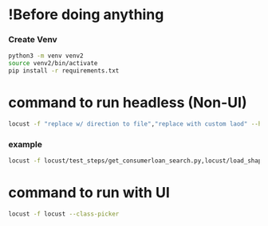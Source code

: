 # !Before doing anything
### Create Venv
```bash
python3 -m venv venv2
source venv2/bin/activate
pip install -r requirements.txt
```

# command to run headless (Non-UI)
```bash
locust -f "replace w/ direction to file","replace with custom laod" --headless --html performance_reports/results_$(date +%Y%m%d%H%M%S).html
```

### example
```bash
locust -f locust/test_steps/get_consumerloan_search.py,locust/load_shape/load1.py --headless --html locust/performance_reports/results_$(date +%Y%m%d%H%M%S).html
```

# command to run with UI
```bash
locust -f locust --class-picker
```
